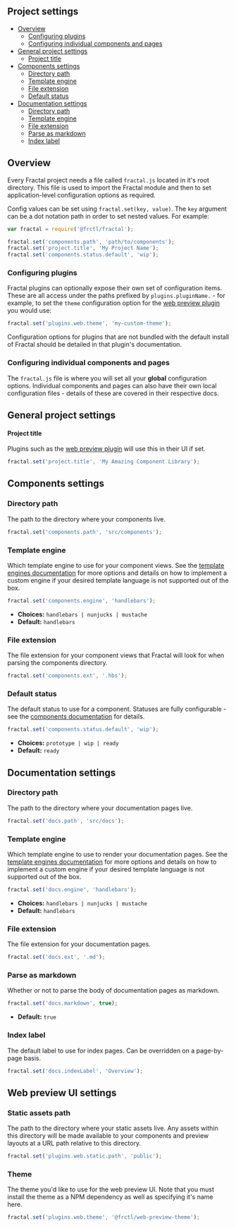 ## Project settings

<!-- START doctoc generated TOC please keep comment here to allow auto update -->
<!-- DON'T EDIT THIS SECTION, INSTEAD RE-RUN doctoc TO UPDATE -->


- [Overview](#overview)
  - [Configuring plugins](#configuring-plugins)
  - [Configuring individual components and pages](#configuring-individual-components-and-pages)
- [General project settings](#general-project-settings)
    - [Project title](#project-title)
- [Components settings](#components-settings)
  - [Directory path](#directory-path)
  - [Template engine](#template-engine)
  - [File extension](#file-extension)
  - [Default status](#default-status)
- [Documentation settings](#documentation-settings)
  - [Directory path](#directory-path-1)
  - [Template engine](#template-engine-1)
  - [File extension](#file-extension-1)
  - [Parse as markdown](#parse-as-markdown)
  - [Index label](#index-label)

<!-- END doctoc generated TOC please keep comment here to allow auto update -->

## Overview

Every Fractal project needs a file called `fractal.js` located in it's root directory. This file is used to import the Fractal module and then to set application-level configuration options as required.

Config values can be set using `fractal.set(key, value)`. The `key` argument can be a dot notation path in order to set nested values. For example:

```js
var fractal = require('@frctl/fractal');

fractal.set('components.path', 'path/to/components');
fractal.set('project.title', 'My Project Name');
fractal.set('components.status.default', 'wip');
```
### Configuring plugins

Fractal plugins can optionally expose their own set of configuration items. These are all access under the paths prefixed by `plugins.pluginName.` - for example, to set the `theme` configuration option for the [web preview plugin](https://github.com/frctl/web-plugin) you would use:

```js
fractal.set('plugins.web.theme', 'my-custom-theme');
```

Configuration options for plugins that are not bundled with the default install of Fractal should be detailed in that plugin's documentation.

### Configuring individual components and pages

The `fractal.js` file is where you will set all your **global** configuration options. Individual components and pages can also have their own local configuration files - details of these are covered in their respective docs.

## General project settings

#### Project title

Plugins such as the [web preview plugin](https://github.com/frctl/web-plugin) will use this in their UI if set.

```js
fractal.set('project.title', 'My Amazing Component Library');
```

## Components settings

### Directory path

The path to the directory where your components live.

```js
fractal.set('components.path', 'src/components');
```

### Template engine

Which template engine to use for your component views. See the [template engines documentation](/docs/engines/overview.md) for more options and details on how to implement a custom engine if your desired template language is not supported out of the box.

```js
fractal.set('components.engine', 'handlebars');
```
* **Choices:** `handlebars | nunjucks | mustache`
* **Default:** `handlebars`

### File extension

The file extension for your component views that Fractal will look for when parsing the components directory.

```js
fractal.set('components.ext', '.hbs');
```

### Default status

The default status to use for a component. Statuses are fully configurable - see the [components documentation](/docs/components/statuses.md) for details.

```js
fractal.set('components.status.default', 'wip');
```
* **Choices:** `prototype | wip | ready`
* **Default:** `ready`

## Documentation settings

### Directory path

The path to the directory where your documentation pages live.

```js
fractal.set('docs.path', 'src/docs');
```
### Template engine

Which template engine to use to render your documentation pages. See the [template engines documentation](/docs/engines/overview.md) for more options and details on how to implement a custom engine if your desired template language is not supported out of the box.

```js
fractal.set('docs.engine', 'handlebars');
```
* **Choices:** `handlebars | nunjucks | mustache`
* **Default:** `handlebars`

### File extension

The file extension for your documentation pages.

```js
fractal.set('docs.ext', '.md');
```

### Parse as markdown

Whether or not to parse the body of documentation pages as markdown.

```js
fractal.set('docs.markdown', true);
```
* **Default:** `true`

### Index label

The default label to use for index pages. Can be overridden on a page-by-page basis.

```js
fractal.set('docs.indexLabel', 'Overview');
```

## Web preview UI settings

### Static assets path

The path to the directory where your static assets live. Any assets within this directory will be made available to your components and preview layouts at a URL path relative to this directory.

```js
fractal.set('plugins.web.static.path', 'public');
```
### Theme

The theme you'd like to use for the web preview UI. Note that you must install the theme as a NPM dependency as well as specifying it's name here.

```js
fractal.set('plugins.web.theme', '@frctl/web-preview-theme');
```